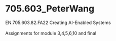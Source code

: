# 705.603_PeterWang

EN.705.603.82.FA22 Creating AI-Enabled Systems
<br/>
<br/>
Assignments for module 3,4,5,6,10 and final 
